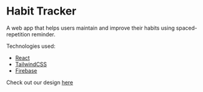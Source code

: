 # Habit Tracker

A web app that helps users maintain and improve their habits using spaced-repetition reminder.

Technologies used:

-  [React](https://reactjs.org/)
-  [TailwindCSS](https://tailwindcss.com/)
-  [Firebase](https://firebase.google.com/)

Check out our design [here](https://www.figma.com/file/Ah7fh67bBYwyK6sUQx3tWh/Habit-Tracker?node-id=0%3A1)
